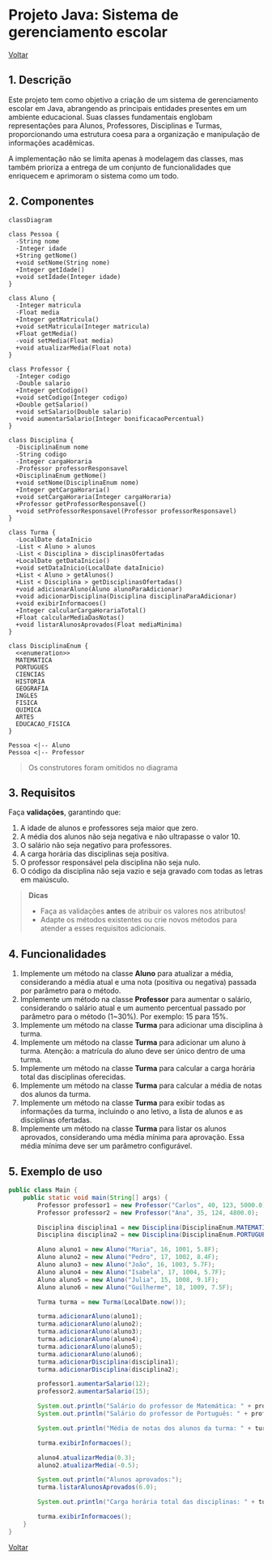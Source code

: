 # Projeto Java: Sistema de gerenciamento escolar

[Voltar](../../README.md)

## 1. Descrição

Este projeto tem como objetivo a criação de um sistema de gerenciamento escolar em Java, abrangendo as principais entidades presentes em um ambiente educacional. Suas classes fundamentais englobam representações para Alunos, Professores, Disciplinas e Turmas, proporcionando uma estrutura coesa para a organização e manipulação de informações acadêmicas.

A implementação não se limita apenas à modelagem das classes, mas também prioriza a entrega de um conjunto de funcionalidades que enriquecem e aprimoram o sistema como um todo.

## 2. Componentes

```mermaid
classDiagram

class Pessoa {
  -String nome
  -Integer idade
  +String getNome()
  +void setNome(String nome)
  +Integer getIdade()
  +void setIdade(Integer idade)
}

class Aluno {
  -Integer matricula
  -Float media
  +Integer getMatricula()
  +void setMatricula(Integer matricula)
  +Float getMedia()
  -void setMedia(Float media)
  +void atualizarMedia(Float nota)
}

class Professor {
  -Integer codigo
  -Double salario
  +Integer getCodigo()
  +void setCodigo(Integer codigo)
  +Double getSalario()
  +void setSalario(Double salario)
  +void aumentarSalario(Integer bonificacaoPercentual)
}

class Disciplina {
  -DisciplinaEnum nome
  -String codigo
  -Integer cargaHoraria
  -Professor professorResponsavel
  +DisciplinaEnum getNome()
  +void setNome(DisciplinaEnum nome)
  +Integer getCargaHoraria()
  +void setCargaHoraria(Integer cargaHoraria)
  +Professor getProfessorResponsavel()
  +void setProfessorResponsavel(Professor professorResponsavel)
}

class Turma {
  -LocalDate dataInicio
  -List < Aluno > alunos
  -List < Disciplina > disciplinasOfertadas
  +LocalDate getDataInicio()
  +void setDataInicio(LocalDate dataInicio)
  +List < Aluno > getAlunos()
  +List < Disciplina > getDisciplinasOfertadas()
  +void adicionarAluno(Aluno alunoParaAdicionar)
  +void adicionarDisciplina(Disciplina disciplinaParaAdicionar)
  +void exibirInformacoes()
  +Integer calcularCargaHorariaTotal()
  +Float calcularMediaDasNotas()
  +void listarAlunosAprovados(Float mediaMinima)
}

class DisciplinaEnum {
  <<enumeration>>
  MATEMATICA
  PORTUGUES
  CIENCIAS
  HISTORIA
  GEOGRAFIA
  INGLES
  FISICA
  QUIMICA
  ARTES
  EDUCACAO_FISICA
}

Pessoa <|-- Aluno
Pessoa <|-- Professor
```

> Os construtores foram omitidos no diagrama

## 3. Requisitos

Faça **validações**, garantindo que:

1. A idade de alunos e professores seja maior que zero.
1. A média dos alunos não seja negativa e não ultrapasse o valor 10.
1. O salário não seja negativo para professores.
1. A carga horária das disciplinas seja positiva.
1. O professor responsável pela disciplina não seja nulo.
1. O código da disciplina não seja vazio e seja gravado com todas as letras em maiúsculo.

> **Dicas**
>
> - Faça as validações **antes** de atribuir os valores nos atributos!
> - Adapte os métodos existentes ou crie novos métodos para atender a esses requisitos adicionais.

## 4. Funcionalidades

1. Implemente um método na classe **Aluno** para atualizar a média, considerando a média atual e uma nota (positiva ou negativa) passada por parâmetro para o método.
1. Implemente um método na classe **Professor** para aumentar o salário, considerando o salário atual e um aumento percentual passado por parâmetro para o método (1~30%). Por exemplo: 15 para 15%.
1. Implemente um método na classe **Turma** para adicionar uma disciplina à turma.
1. Implemente um método na classe **Turma** para adicionar um aluno à turma. Atenção: a matrícula do aluno deve ser único dentro de uma turma.
1. Implemente um método na classe **Turma** para calcular a carga horária total das disciplinas oferecidas.
1. Implemente um método na classe **Turma** para calcular a média de notas dos alunos da turma.
1. Implemente um método na classe **Turma** para exibir todas as informações da turma, incluindo o ano letivo, a lista de alunos e as disciplinas ofertadas.
1. Implemente um método na classe **Turma** para listar os alunos aprovados, considerando uma média mínima para aprovação. Essa média mínima deve ser um parâmetro configurável.

## 5. Exemplo de uso

```java
public class Main {
    public static void main(String[] args) {
        Professor professor1 = new Professor("Carlos", 40, 123, 5000.0);
        Professor professor2 = new Professor("Ana", 35, 124, 4800.0);

        Disciplina disciplina1 = new Disciplina(DisciplinaEnum.MATEMATICA, "MAT123", 60, professor1);
        Disciplina disciplina2 = new Disciplina(DisciplinaEnum.PORTUGUES, "POR456", 45, professor2);

        Aluno aluno1 = new Aluno("Maria", 16, 1001, 5.8F);
        Aluno aluno2 = new Aluno("Pedro", 17, 1002, 8.4F);
        Aluno aluno3 = new Aluno("João", 16, 1003, 5.7F);
        Aluno aluno4 = new Aluno("Isabela", 17, 1004, 5.7F);
        Aluno aluno5 = new Aluno("Julia", 15, 1008, 9.1F);
        Aluno aluno6 = new Aluno("Guilherme", 18, 1009, 7.5F);

        Turma turma = new Turma(LocalDate.now());

        turma.adicionarAluno(aluno1);
        turma.adicionarAluno(aluno2);
        turma.adicionarAluno(aluno3);
        turma.adicionarAluno(aluno4);
        turma.adicionarAluno(aluno5);
        turma.adicionarAluno(aluno6);
        turma.adicionarDisciplina(disciplina1);
        turma.adicionarDisciplina(disciplina2);

        professor1.aumentarSalario(12);
        professor2.aumentarSalario(15);

        System.out.println("Salário do professor de Matemática: " + professor1.getSalario());
        System.out.println("Salário do professor de Português: " + professor2.getSalario());

        System.out.println("Média de notas dos alunos da turma: " + turma.calcularMediaDasNotas());

        turma.exibirInformacoes();

        aluno4.atualizarMedia(0.3);
        aluno2.atualizarMedia(-0.5);

        System.out.println("Alunos aprovados:");
        turma.listarAlunosAprovados(6.0);

        System.out.println("Carga horária total das disciplinas: " + turma.calcularCargaHorariaTotal());

        turma.exibirInformacoes();
    }
}
```

[Voltar](../../README.md)
